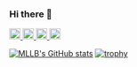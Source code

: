 ### Hi there 👋

<!--
**AppDeveloperMLLB/AppDeveloperMLLB** is a ✨ _special_ ✨ repository because its `README.md` (this file) appears on your GitHub profile.

Here are some ideas to get you started:

- 🔭 I’m currently working on ...
- 🌱 I’m currently learning ...
- 👯 I’m looking to collaborate on ...
- 🤔 I’m looking for help with ...
- 💬 Ask me about ...
- 📫 How to reach me: ...
- 😄 Pronouns: ...
- ⚡ Fun fact: ...
-->

<p align="left">
  <a href="https://github.com/AppDeveloperMLLB/AppDeveloperMLLB/">
    <!--<img src="https://komarev.com/ghpvc/?username=yutkat" alt="yutkat" />-->
  </a>
  <a href="http://twitter.com/MLLB60944015">
    <img height="20" src="https://img.shields.io/twitter/follow/MLLB60944015?label=Twitter&logo=twitter&style=flat" />
  </a>
  <a href="https://github.com/AppDeveloperMLLB">
    <img height="20" src="https://img.shields.io/github/followers/AppDeveloperMLLB?label=follow&logo=github&style=flat" />
  </a>
  <a href="http://qiita.com/MLLB">
    <img height="20" src="https://qiita-badge.apiapi.app/s/MLLB/posts.svg" />
  </a>
  <//qiita.com/MLLB">
    <img height="20" src="https://qiita-badge.apiapi.app/s/MLLB/contributions.svg" />
  </a>
</p>
  
[![MLLB's GitHub stats](https://github-readme-stats.vercel.app/api?username=AppDeveloperMLLB&show_icons=true&theme=dracula)](https://github.com/AppDeveloperMLLB/github-readme-stats)
[![trophy](https://github-profile-trophy.vercel.app/?username=AppDeveloperMLLB&theme=oldie)](https://github.com/AppDeveloperMLLB/github-profile-trophy)
<!-- https://github-profile-trophy.vercel.app/?username=ryo-ma&theme=oldie -->
